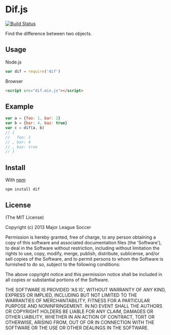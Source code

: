Dif.js
======

[![Build Status](https://secure.travis-ci.org/majorleaguesoccer/dif.js.png)](http://travis-ci.org/majorleaguesoccer/dif.js) 

Find the difference between two objects.


Usage
-----

Node.js

```js
var dif = require('dif')
```

Browser

```html
<script src="dif.min.js"></script>
```


Example
-------

```js
var a = {foo: 1, bar: 2}
var b = {bar: 4, baz: true}
var c = dif(a, b)
// {
//   foo: 1
// , bar: 4
// , baz: true
// }
```


Install
-------

With [npm](https://npmjs.org)

```
npm install dif
```


License
-------

(The MIT License)

Copyright (c) 2013 Major League Soccer

Permission is hereby granted, free of charge, to any person obtaining
a copy of this software and associated documentation files (the
'Software'), to deal in the Software without restriction, including
without limitation the rights to use, copy, modify, merge, publish,
distribute, sublicense, and/or sell copies of the Software, and to
permit persons to whom the Software is furnished to do so, subject to
the following conditions:

The above copyright notice and this permission notice shall be
included in all copies or substantial portions of the Software.

THE SOFTWARE IS PROVIDED 'AS IS', WITHOUT WARRANTY OF ANY KIND,
EXPRESS OR IMPLIED, INCLUDING BUT NOT LIMITED TO THE WARRANTIES OF
MERCHANTABILITY, FITNESS FOR A PARTICULAR PURPOSE AND NONINFRINGEMENT.
IN NO EVENT SHALL THE AUTHORS OR COPYRIGHT HOLDERS BE LIABLE FOR ANY
CLAIM, DAMAGES OR OTHER LIABILITY, WHETHER IN AN ACTION OF CONTRACT,
TORT OR OTHERWISE, ARISING FROM, OUT OF OR IN CONNECTION WITH THE
SOFTWARE OR THE USE OR OTHER DEALINGS IN THE SOFTWARE.